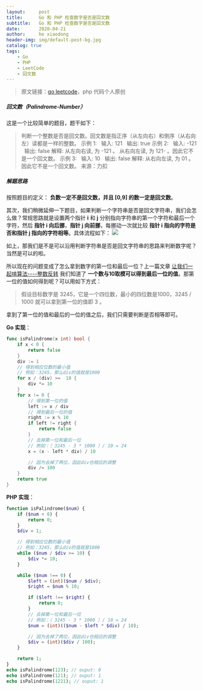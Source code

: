 ```yaml
---
layout:     post
title:      Go 和 PHP 检查数字是否是回文数
subtitle:   Go 和 PHP 检查数字是否是回文数
date:       2020-04-21
author:     he xiaodong
header-img: img/default-post-bg.jpg
catalog: true
tags:
    - Go
    - PHP
    - LeetCode
    - 回文数
---
```


> 原文链接：[go leetcode](https://github.com/wx-satellite/go-leetcode)，php 代码个人原创

##### 回文数（Palindrome-Number）
这是一个比较简单的题目，题干如下：
> 判断一个整数是否是回文数。回文数是指正序（从左向右）和倒序（从右向左）读都是一样的整数。
示例 1:
&nbsp;&nbsp;输入: 121
&nbsp;&nbsp;输出: true
示例 2:
&nbsp;&nbsp;输入: -121
&nbsp;&nbsp;输出: false
解释: 从左向右读, 为 -121 。 从右向左读, 为 121- 。因此它不是一个回文数。
示例 3:
&nbsp;&nbsp;输入: 10
&nbsp;&nbsp;输出: false
解释: 从右向左读, 为 01 。因此它不是一个回文数。
来源：力扣

##### 解题思路
按照题目的定义： **负数一定不是回文数，并且 [0,9] 的数一定是回文数**。

其次，我们稍微延伸一下题目，如果判断一个字符串是否是回文字符串，我们会怎么做？常规思路就是设置两个指针 **i** 和 **j** 分别指向字符串的第一个字符和最后一个字符，然后 **指针 i 向后挪**，**指针 j 向前挪**，每挪动一次就比较 **指针 i 指向的字符是否和指针 j 指向的字符相等**。具体流程如下：
![](https://cdn.learnku.com/uploads/images/202004/12/21280/BWOAjp3Wxd.jpg!large)

如上，那我们是不是可以沿用判断字符串是否是回文字符串的思路来判断数字呢？当然是可以的啦。

所以现在的问题变成了怎么拿到数字的第一位和最后一位？上一篇文章 [让我们一起啃算法----整数反转](https://learnku.com/articles/43092 "让我们一起啃算法----整数反转") 我们知道了 **一个数与10取模可以得到最后一位的值**。那第一位的值如何得到呢？可以用如下方式：
> 假设目标数字是 3245，它是一个四位数，最小的四位数是1000，3245 / 1000 就可以拿到第一位的值即 3 。

拿到了第一位的值和最后的一位的值之后，我们只需要判断是否相等即可。


**Go 实现**：
```go
func isPalindrome(x int) bool {
    if x < 0 {
        return false
    }
    div := 1
    // 得到相应位数的最小值
    // 例如：3245，那么div的值就是1000
    for x / (div) >=  10 {
        div *= 10
    }
    for x != 0 {
        // 得到第一位的值
        left := x / div
        // 得到最后一位的值
        right := x % 10
        if left != right {
            return false
        }
        // 去掉第一位和最后一位
        // 例如：（ 3245 - 3 * 1000 ）/ 10 = 24
        x = (x - left * div) / 10

        // 因为去掉了两位，因此div也相应的调整
        div /= 100
    }
    return true
}
```

**PHP 实现**：
```php
function isPalindrome($num) {
    if ($num < 0) {
        return 0;
    }
    $div = 1;

    // 得到相应位数的最小值
    // 例如：3245，那么div的值就是1000
    while ($num / $div >= 10) {
        $div *= 10;
    }

    while ($num !== 0) {
        $left = (int)($num / $div);
        $right = $num % 10;

        if ($left !== $right) {
            return 0;
        }
        // 去掉第一位和最后一位
        // 例如：（ 3245 - 3 * 1000 ）/ 10 = 24
        $num = (int)(($num - $left * $div) / 10);

		// 因为去掉了两位，因此div也相应的调整
		$div = (int)($div / 100);
    }

	return 1;
}
echo isPalindrome(123); // ouput: 0
echo isPalindrome(121); // ouput: 1
echo isPalindrome(1221); // ouput: 1
```
